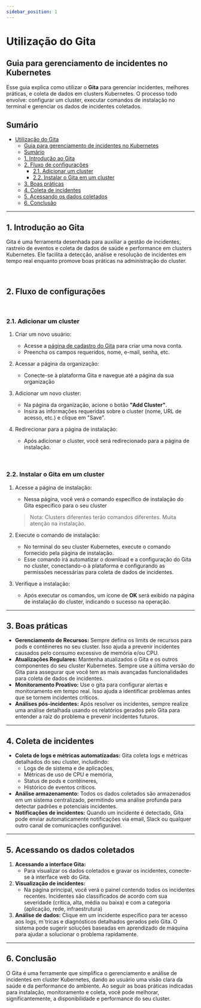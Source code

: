 ```yaml
---
sidebar_position: 1
---
```


# Utilização do Gita

## Guia para gerenciamento de incidentes no Kubernetes

Esse guia explica como utilizar o **Gita** para gerenciar incidentes, melhores práticas, e coleta de dados em clusters Kubernetes. O processo todo envolve: configurar um cluster, executar comandos de instalação no terminal e gerenciar os dados de incidentes coletados.

## Sumário

- [Utilização do Gita](#utilização-do-gita)
  - [Guia para gerenciamento de incidentes no Kubernetes](#guia-para-gerenciamento-de-incidentes-no-kubernetes)
  - [Sumário](#sumário)
  - [1. Introdução ao Gita](#1-introdução-ao-gita)
  - [2. Fluxo de configurações](#2-fluxo-de-configurações)
    - [2.1. Adicionar um cluster](#21-adicionar-um-cluster)
    - [2.2. Instalar o Gita em um cluster](#22-instalar-o-gita-em-um-cluster)
  - [3. Boas práticas](#3-boas-práticas)
  - [4. Coleta de incidentes](#4-coleta-de-incidentes)
  - [5. Acessando os dados coletados](#5-acessando-os-dados-coletados)
  - [6. Conclusão](#6-conclusão)

---

## 1. Introdução ao Gita

Gita é uma ferramenta desenhada para auxiliar a gestão de incidentes, rastreio de eventos e coleta de dados de saúde e performance em clusters Kubernetes. Ele facilita a detecção, análise e resolução de incidentes em tempo real enquanto promove boas práticas na administração do cluster.

&nbsp;

## 2. Fluxo de configurações

&nbsp;

### 2.1. Adicionar um cluster

1. Criar um novo usuário:
   - Acesse a [página de cadastro do Gita](https://app.gita.cloud/register) para criar uma nova conta.
   - Preencha os campos requeridos, nome, e-mail, senha, etc.

2. Acessar a página da organização:
   - Conecte-se à plataforma Gita e navegue até a página da sua organização

3. Adicionar um novo cluster:
   - Na página da organização, acione o botão **"Add Cluster"**.
   - Insira as informações requeridas sobre o cluster (nome, URL de acesso, etc.) e clique em "Save".

4. Redirecionar para a página de instalação:
    - Após adicionar o cluster, você será redirecionado para a página de instalação.

&nbsp;

### 2.2. Instalar o Gita em um cluster

1. Acesse a página de instalação:
   - Nessa página, você verá o comando específico de instalação do Gita específico para o seu cluster

    > Nota: Clusters diferentes terão comandos diferentes. Muita atenção na instalação.

2. Execute o comando de instalação:
    - No terminal do seu cluster Kubernetes, execute o comando fornecido pela página de instalação.
    - Esse comando irá automatizar o download e a configuração do Gita no cluster, conectando-o à plataforma e configurando as permissões necessárias para coleta de dados de incidentes.

3. Verifique a instalação:
    - Após executar os comandos, um ícone de **OK** será exibido na página de instalação do cluster, indicando o sucesso na operação.

---

## 3. Boas práticas

- **Gerenciamento de Recursos:** Sempre defina os limits de recursos para pods e contêineres no seu cluster. Isso ajuda a prevenir incidentes causados pelo consumo excessivo de memória e/ou CPU.
- **Atualizações Regulares:** Mantenha atualizados o Gita e os outros componentes do seu cluster Kubernetes. Sempre use a última versão do Gita para assegurar que você tem as mais avançadas funcionalidades para coleta de dados de incidentes.
- **Monitoramento Proativo:** Use o gita para configurar alertas e monitoramento em tempo real. Isso ajuda a identificar problemas antes que se tornem incidentes críticos.
- **Análises pós-incidentes:** Após resolver os incidentes, sempre realize uma análise detalhada usando os relatórios gerados pelo Gita para entender a raiz do problema e prevenir incidentes futuros.

---

## 4. Coleta de incidentes

- **Coleta de logs e métricas automatizadas:** Gita coleta logs e métricas detalhados do seu cluster, includindo:
  - Logs de de sistema e de aplicações,
  - Métricas de uso de CPU e memória,
  - Status de pods e contêineres,
  - Histórico de eventos críticos.
- **Análise armazenamento:** Todos os dados coletados são armazenados em um sistema centralizado, permitindo uma análise profunda para detectar padrões e potenciais incidentes.
- **Notificações de incidentes:** Quando um incidente é detectado, Gita pode enviar automaticamente notificações via email, Slack ou qualquer outro canal de comunicações configurável.

---

## 5. Acessando os dados coletados

1. **Acessando a interface Gita:**
   - Para visualizar os dados coletados e gravar os incidentes, conecte-se à interface web do Gita.
2. **Visualização de incidentes:**
   - Na página principal, você verá o painel contendo todos os incidentes recentes. Incidentes são classificados de acordo com sua severidade (crítica, alta, média ou baixa) e com a categoria (aplicação, rede, infraestrutura)
3. **Análise de dados:** Clique em um incidente específico para ter acesso aos logs, m´tricas e diagnósticos detalhados gerados pelo Gita. O sistema pode sugerir soluções baseadas em aprendizado de máquina para ajudar a solucionar o problema rapidamente.

---

## 6. Conclusão

O Gita é uma ferramente que simplifica o gerenciamento e análise de incidentes em cluster Kubernetes, dando ao usuário uma visão clara da saúde e da performance do ambiente. Ao seguir as boas práticas indicadas para instalação, monitoramento e coleta, você pode melhorar, significantemente, a disponibilidade e performance do seu cluster.
